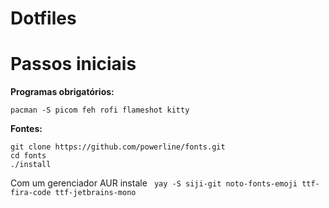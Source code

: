 # Dotfiles




# Passos iniciais 

**Programas obrigatórios:** 

    pacman -S picom feh rofi flameshot kitty


**Fontes:**

    git clone https://github.com/powerline/fonts.git
    cd fonts
    ./install

Com um gerenciador AUR instale
` yay -S siji-git noto-fonts-emoji ttf-fira-code ttf-jetbrains-mono`




